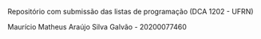 Repositório com submissão das listas de programação (DCA 1202 - UFRN)

Maurício Matheus Araújo Silva Galvão - 20200077460